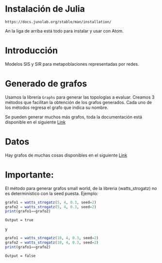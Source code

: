 # Instalación de Julia

`https://docs.junolab.org/stable/man/installation/`

An la liga de arriba está todo para instalar y usar con Atom.

# Introducción

Modelos SIS y SIR para metapoblaciones representadas por redes.

# Generado de grafos
Usamos la librería `Graphs` para generar las topologías a evaluar. Creamos
3 métodos que facilitan la obtención de los grafos generados. Cada
uno de los métodos regresa el grafo que indica su nombre.

Se pueden generar muchos más grafos, toda la documentación está disponible en
el siguiente [Link](https://juliagraphs.org/Graphs.jl/stable/generators/#All-Generators)

# Datos

Hay grafos de muchas cosas disponibles en el siguiente [Link](`https://snap.stanford.edu/data/index.html`)


# Importante:

El método para generar grafos small world, de la libreria (watts_strogatz) no es
determinístico con la seed puesta. Ejemplo:
 ```julia
 grafo1 = watts_strogatz(5, 4, 0.3, seed=2)
 grafo2 = watts_strogatz(5, 4, 0.3, seed=2)
 print(grafo1==grafo2)
 ```
 ```
 Output = true
 ```
 y
 ```julia
 grafo1 = watts_strogatz(10, 4, 0.3, seed=2)
 grafo2 = watts_strogatz(10, 4, 0.3, seed=2)
 print(grafo1==grafo2)
 ```
 ```
 Output = false
 ```
